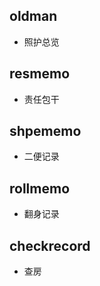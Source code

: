 ## oldman

- 照护总览

## resmemo

- 责任包干

## shpememo

- 二便记录

## rollmemo

- 翻身记录

## checkrecord

- 查房
